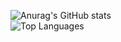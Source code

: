 ![Anurag's GitHub stats](https://github-readme-stats.vercel.app/api?username=Thegiodore&show_icons=true&theme=vue-dark)  
![Top Languages](https://github-readme-stats.vercel.app/api/top-langs/?username=Thegiodore&layout=compact&theme=vue-dark)
